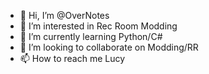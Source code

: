 - 👋 Hi, I’m @OverNotes
- 👀 I’m interested in Rec Room Modding
- 🌱 I’m currently learning Python/C#
- 💞️ I’m looking to collaborate on Modding/RR
- 📫 How to reach me Lucy

<!---
OverNotes/OverNotes is a ✨ special ✨ repository because its `README.md` (this file) appears on your GitHub profile.
You can click the Preview link to take a look at your changes.
--->
